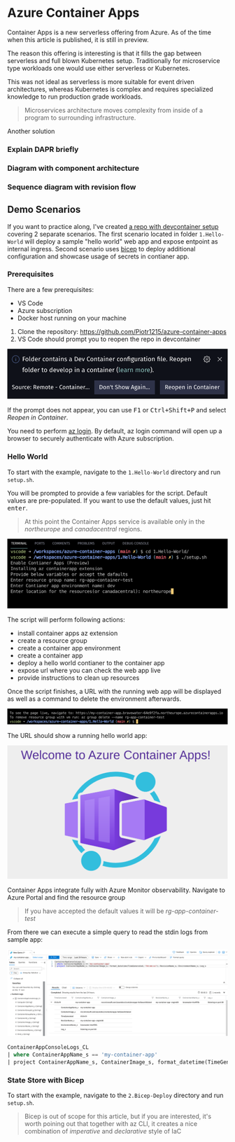 # Azure Container Apps

Container Apps is a new serverless offering from Azure. As of the time when this article is published, it is still in preview. 

The reason this offering is interesting is that it fills the gap between serverless and full blown Kubernetes setup. Traditionally for microservice type workloads one would use either serverless or Kubernetes.

This was not ideal as serverless is more suitable for event driven architectures, whereas Kubernetes is complex and requires specialized knowledge to run production grade workloads.

> Microservices architecture moves complexity from inside of a program to surrounding infrastructure.

Another solution  
### Explain DAPR briefly

### Diagram with component architecture
### Sequence diagram with revision flow

## Demo Scenarios

If you want to practice along, I've created [a repo with devcontainer setup](https://github.com/Piotr1215/azure-container-apps) covering 2 separate scenarios.
The first scenario located in folder `1.Hello-World` will deploy a sample "hello world" web app and expose entpoint as internal ingress.
Second scenario uses [bicep](https://docs.microsoft.com/EN-US/azure/azure-resource-manager/bicep/) to deploy additional configuration and showcase usage of secrets in contianer app.

### Prerequisites

There are a few prerequisites:

- VS Code
- Azure subscription
- Docker host running on your machine

1. Clone the repository: https://github.com/Piotr1215/azure-container-apps 
2. VS Code should prompt you to reopen the repo in devcontainer

![container-reopen-prompt](media/container-reopen-prompt.png)

If the prompt does not appear, you can use <kbd>F1</kbd> or <kbd>Ctrl+Shift+P</kbd> and select *Reopen in Container*.

You need to perform [az login](https://docs.microsoft.com/en-us/cli/azure/authenticate-azure-cli). By default, az login command will open up a browser to securely authenticate with Azure subscription.

### Hello World

To start with the example, navigate to the `1.Hello-World` directory and run `setup.sh`.

You will be prompted to provide a few variables for the script. Default values are pre-populated. If you want to use the default values, just hit <kbd>enter</kbd>.

> At this point the Container Apps service is available only in the *northeurope* and *canadacentral* regions.

![hello-world-initial-setup](media/hello-world-initial-setup.png)

The script will perform following actions:

- install container apps az extension
- create a resource group
- create a container app environment
- create a container app
- deploy a hello world contianer to the container app
- expose url where you can check the web app live
- provide instructions to clean up resources

Once the script finishes, a URL with the running web app will be displayed as well as a command to delete the environment afterwards.

![hello-world-finish](media/hello-world-finish.png)

The URL should show a running hello world app:

![hello-world-running](media/hello-world-running.png)

Container Apps integrate fully with Azure Monitor observability. Navigate to Azure Portal and find the resource group

> If you have accepted the default values it will be *rg-app-container-test*

From there we can execute a simple query to read the stdin logs from sample app:

![hello-world-logs](media/hello-world-logs.png)

```sql
ContainerAppConsoleLogs_CL 
| where ContainerAppName_s == 'my-container-app'
| project ContainerAppName_s, ContainerImage_s, format_datetime(TimeGenerated, "hh:mm:ss"), RevisionName_s, EnvironmentName_s, Log_s
```

### State Store with Bicep

To start with the example, navigate to the `2.Bicep-Deploy` directory and run `setup.sh`.

> Bicep is out of scope for this article, but if you are interested, it's worth poining out that together with az CLI, it creates a nice combination of *imperative* and *declarative* style of IaC
